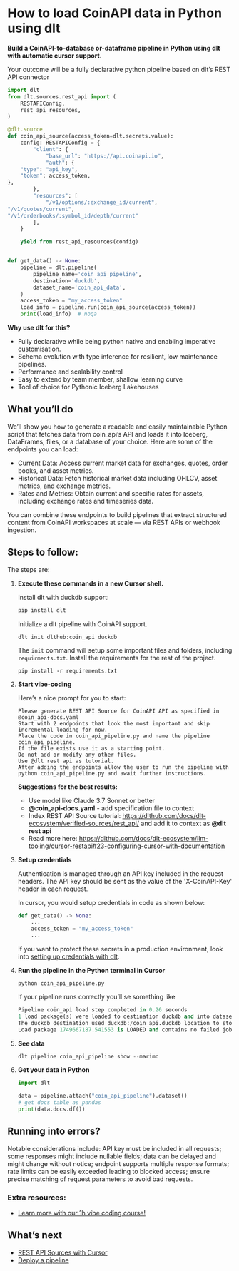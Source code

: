 # How to load CoinAPI data in Python using dlt

**Build a CoinAPI-to-database or-dataframe pipeline in Python using dlt with automatic cursor support.**

Your outcome will be a fully declarative python pipeline based on dlt’s REST API connector

```python
import dlt
from dlt.sources.rest_api import (
    RESTAPIConfig,
    rest_api_resources,
)

@dlt.source
def coin_api_source(access_token=dlt.secrets.value):
    config: RESTAPIConfig = {
        "client": {
            "base_url": "https://api.coinapi.io",
            "auth": {
    "type": "api_key",
    "token": access_token,
},
        },
        "resources": [
            "/v1/options/:exchange_id/current",
"/v1/quotes/current",
"/v1/orderbooks/:symbol_id/depth/current"
        ],
    }

    yield from rest_api_resources(config)


def get_data() -> None:
    pipeline = dlt.pipeline(
        pipeline_name='coin_api_pipeline',
        destination='duckdb',
        dataset_name='coin_api_data', 
    )
    access_token = "my_access_token"
    load_info = pipeline.run(coin_api_source(access_token))
    print(load_info)  # noqa
```

**Why use dlt for this?**

- Fully declarative while being python native and enabling imperative customisation.
- Schema evolution with type inference for resilient, low maintenance pipelines.
- Performance and scalability control
- Easy to extend by team member, shallow learning curve
- Tool of choice for Pythonic Iceberg  Lakehouses

## What you’ll do

We’ll show you how to generate a readable and easily maintainable Python script that fetches data from coin_api’s API and loads it into Iceberg, DataFrames, files, or a database of your choice. Here are some of the endpoints you can load:

- Current Data: Access current market data for exchanges, quotes, order books, and asset metrics.
- Historical Data: Fetch historical market data including OHLCV, asset metrics, and exchange metrics.
- Rates and Metrics: Obtain current and specific rates for assets, including exchange rates and timeseries data.

You can combine these endpoints to build pipelines that extract structured content from CoinAPI workspaces at scale — via REST APIs or webhook ingestion.

## Steps to follow:

The steps are:

1. **Execute these commands in a new Cursor shell.**
    
    Install dlt with duckdb support:
    ```python
    pip install dlt
    ```

    Initialize a dlt pipeline with CoinAPI support.
    ```
    dlt init dlthub:coin_api duckdb
    ```

    The `init` command will setup some important files and folders, including `requirments.txt`. Install the requirements for the rest of the project.
    ```
    pip install -r requirements.txt
    ```
    
2. **Start vibe-coding**
    
    Here’s a nice prompt for you to start: 
    
    ```
    Please generate REST API Source for CoinAPI API as specified in @coin_api-docs.yaml 
    Start with 2 endpoints that look the most important and skip incremental loading for now. 
    Place the code in coin_api_pipeline.py and name the pipeline coin_api_pipeline. 
    If the file exists use it as a starting point. 
    Do not add or modify any other files. 
    Use @dlt rest api as tutorial. 
    After adding the endpoints allow the user to run the pipeline with python coin_api_pipeline.py and await further instructions.
    
    ```
    
    **Suggestions for the best results:**
    - Use model like Claude 3.7 Sonnet or better
    - **@coin_api-docs.yaml** - add specification file to context
    - Index REST API Source tutorial: https://dlthub.com/docs/dlt-ecosystem/verified-sources/rest_api/ and add it to context as **@dlt rest api**
    - Read more here: https://dlthub.com/docs/dlt-ecosystem/llm-tooling/cursor-restapi#23-configuring-cursor-with-documentation
    
3. **Setup credentials** 
    
    Authentication is managed through an API key included in the request headers. The API key should be sent as the value of the 'X-CoinAPI-Key' header in each request.

    In cursor, you would setup credentials in code as shown below:
    
    ```python
    def get_data() -> None:
        ...
        access_token = "my_access_token"
        ...
    ```
    
    If you want to protect these secrets in a production environment, look into [setting up credentials with dlt](https://dlthub.com/docs/walkthroughs/add_credentials).
    
4. **Run the pipeline in the Python terminal in Cursor**
    
    ```
    python coin_api_pipeline.py
    ```
    
    If your pipeline runs correctly you’ll se something like
    
    ```python
    Pipeline coin_api load step completed in 0.26 seconds
    1 load package(s) were loaded to destination duckdb and into dataset coin_api_data
    The duckdb destination used duckdb:/coin_api.duckdb location to store data
    Load package 1749667187.541553 is LOADED and contains no failed jobs
    ```
    
5. **See data**
    
    ```python
    dlt pipeline coin_api_pipeline show --marimo
    ```
    
6. **Get your data in Python**
    
    ```python
    import dlt
    
    data = pipeline.attach("coin_api_pipeline").dataset()
    # get docs table as pandas
    print(data.docs.df())
    ```
    

## Running into errors?

Notable considerations include: API key must be included in all requests; some responses might include nullable fields; data can be delayed and might change without notice; endpoint supports multiple response formats; rate limits can be easily exceeded leading to blocked access; ensure precise matching of request parameters to avoid bad requests.

### Extra resources:

- [Learn more with our 1h vibe coding course!](https://www.youtube.com/watch?v=GGid70rnJuM)

## What’s next

- [REST API Sources with Cursor](https://dlthub.com/docs/dlt-ecosystem/llm-tooling/cursor-restapi)
- [Deploy a pipeline](https://dlthub.com/docs/walkthroughs/deploy-a-pipeline)
